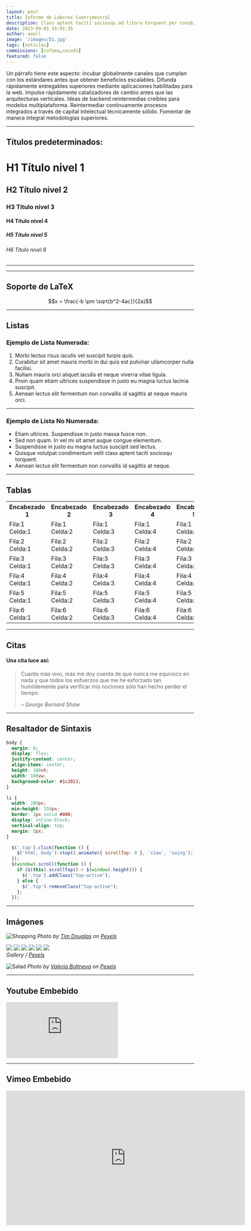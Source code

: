 ```yaml
---
layout: post
title: Informe de Labores Cuatrimestral
description: Class aptent taciti sociosqu ad litora torquent per conubia nostra, per inceptos himenaeos. Curabitur sodales ligula in libero. Sed dignissim lacinia nunc. Curabitur tortor. Pellentesque nibh. Aenean quam. In scelerisque sem at dolor. Maecenas mattis convallis tristique.
date: 2023-09-01 15:01:35
author: axell
image: '/images/51.jpg'
tags: [noticias]
commissions: [cofoma,cocodi]
featured: false
---
```

Un párrafo tiene este aspecto: incubar globalmente canales que cumplan con los estándares antes que obtener beneficios escalables. Difunda rápidamente entregables superiores mediante aplicaciones habilitadas para la web. Impulse rápidamente catalizadores de cambio antes que las arquitecturas verticales. Ideas de backend reintermedias creíbles para modelos multiplataforma. Reintermediar continuamente procesos integrados a través de capital intelectual técnicamente sólido. Fomentar de manera integral metodologías superiores.

***

## Títulos predeterminados:

# H1 Título nivel 1
## H2 Título nivel 2
### H3 Título nivel 3
#### H4 Título nivel 4
##### H5 Título nivel 5
###### H6 Título nivel 6

***

***
## Soporte de LaTeX

$$x = \frac{-b \pm \sqrt{b^2-4ac}}{2a}$$

***

## Listas

### Ejemplo de Lista Numerada:

1. Morbi lectus risus iaculis vel suscipit turpis quis.
2. Curabitur sit amet mauris morbi in dui quis est pulvinar ullamcorper nulla facilisi.
3. Nullam mauris orci aliquet iaculis et neque viverra vitae ligula.
4. Proin quam etiam ultrices suspendisse in justo eu magna luctus lacinia suscipit.
5. Aenean lectus elit fermentum non convallis id sagittis at neque mauris orci.

***

### Ejemplo de Lista No Numerada:

* Etiam ultrices. Suspendisse in justo massa fusce non.
* Sed non quam. In vel mi sit amet augue congue elementum.
* Suspendisse in justo eu magna luctus suscipit sed lectus.
* Quisque volutpat condimentum velit class aptent taciti sociosqu torquent.
* Aenean lectus elit fermentum non convallis id sagittis at neque.

***

## Tablas

<div class="table-container">
  <table>
    <tr><th>Encabezado 1</th><th>Encabezado 2</th><th>Encabezado 3</th><th>Encabezado 4</th><th>Encabezado 5</th></tr>
    <tr><td>Fila:1 Celda:1</td><td>Fila:1 Celda:2</td><td>Fila:1 Celda:3</td><td>Fila:1 Celda:4</td><td>Fila:1 Celda:5</td></tr>
    <tr><td>Fila:2 Celda:1</td><td>Fila:2 Celda:2</td><td>Fila:2 Celda:3</td><td>Fila:2 Celda:4</td><td>Fila:2 Celda:5</td></tr>
    <tr><td>Fila:3 Celda:1</td><td>Fila:3 Celda:2</td><td>Fila:3 Celda:3</td><td>Fila:3 Celda:4</td><td>Fila:3 Celda:5</td></tr>
    <tr><td>Fila:4 Celda:1</td><td>Fila:4 Celda:2</td><td>Fila:4 Celda:3</td><td>Fila:4 Celda:4</td><td>Fila:4 Celda:5</td></tr>
    <tr><td>Fila:5 Celda:1</td><td>Fila:5 Celda:2</td><td>Fila:5 Celda:3</td><td>Fila:5 Celda:4</td><td>Fila:5 Celda:5</td></tr>
    <tr><td>Fila:6 Celda:1</td><td>Fila:6 Celda:2</td><td>Fila:6 Celda:3</td><td>Fila:6 Celda:4</td><td>Fila:6 Celda:5</td></tr>
  </table>
</div>

***

## Citas

#### Una cita luce así:

> Cuanto más vivo, más me doy cuenta de que nunca me equivoco en nada y que todos los esfuerzos que me he esforzado tan humildemente para verificar mis nociones sólo han hecho perder el tiempo.
>
> <cite>– George Bernard Shaw</cite>

***



## Resaltador de Sintaxis

```css
body {
  margin: 0;
  display: flex;
  justify-content: center;
  align-items: center;
  height: 100vh;
  width: 100vw;
  background-color: #1c2021;
}

li {
  width: 200px;
  min-height: 250px;
  border: 1px solid #000;
  display: inline-block;
  vertical-align: top;
  margin: 5px;
}
```

```js
  $('.top').click(function () {
    $('html, body').stop().animate({ scrollTop: 0 }, 'slow', 'swing');
  });
  $(window).scroll(function () {
    if ($(this).scrollTop() > $(window).height()) {
      $('.top').addClass("top-active");
    } else {
      $('.top').removeClass("top-active");
    };
  });
```

***

## Imágenes

![Shopping]({{site.baseurl}}/images/39.jpg#wide)
*Photo by [Tim Douglas](https://www.pexels.com/photo/happy-woman-jumping-with-shopping-bags-6567607/) on [Pexels](https://www.pexels.com)*

<div class="gallery-box">
  <div class="gallery">
    <img src="{{site.baseurl}}/images/41.jpg" loading="lazy">
    <img src="{{site.baseurl}}/images/42.jpg" loading="lazy">
    <img src="{{site.baseurl}}/images/43.jpg" loading="lazy">
    <img src="{{site.baseurl}}/images/44.jpg" loading="lazy">
    <img src="{{site.baseurl}}/images/45.jpg" loading="lazy">
    <img src="{{site.baseurl}}/images/46.jpg" loading="lazy">
  </div>
  <em>Gallery / <a href="https://www.pexels.com" target="_blank">Pexels</a></em>
</div>

![Salad]({{site.baseurl}}/images/47.jpg)
*Photo by [Valeria Boltneva](https://www.pexels.com/photo/salmon-dish-with-vegetables-1516415/) on [Pexels](https://www.pexels.com)*

***

## Youtube Embebido

<p><iframe src="https://www.youtube.com/embed/B1J6Ou4q8vE?si=ypIvTDhs0Aqo0E0k" loading="lazy" frameborder="0" allowfullscreen></iframe></p>

***

## Vimeo Embebido

<p><iframe src="https://player.vimeo.com/video/148003889?h=d36b8b4cbb" loading="lazy" width="640" height="360" frameborder="0" allowfullscreen></iframe></p>